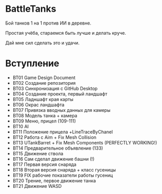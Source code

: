 # BattleTanks
Бой танков 1 на 1 против ИИ в деревне.

Простая учёба, стараемся быть лучше и делать круче.

Дай мне сил сделать это и удачи.

# Вступление
* BT01 Game Design Document
* BT02 Создание репозитория
* BT03 Синхронизация с GitHub Desktop
* BT04 Создание проекта, первый ландшафт
* BT05 Ладншафт края карты
* BT06 Окрас ландшафта
* BT07 Привязка вводных данных для камеры
* BT08 Модель танка + камера
* BT09 Меню, прицел (109-111)
* BT10 AI
* BT11 Положение прицела +LineTraceByChanel 
* BT12 Работа с Aim + Fix Mesh Collision
* BT13 UTankBarret + Fix Mesh Components (PERFECTLY WORKING!)
* BT14 Предварительное объявление (133)
* BT15 Движение ствола
* BT16 Сам сделал движение башни (!)
* BT17 Первая версия снаряда
* BT18 Вторая версия снаряда + класс гусеницы
* BT19 FIX рабочие показатели работы гусениц
* BT20 Трение, первое движение танка
* BT21 Движение WASD 